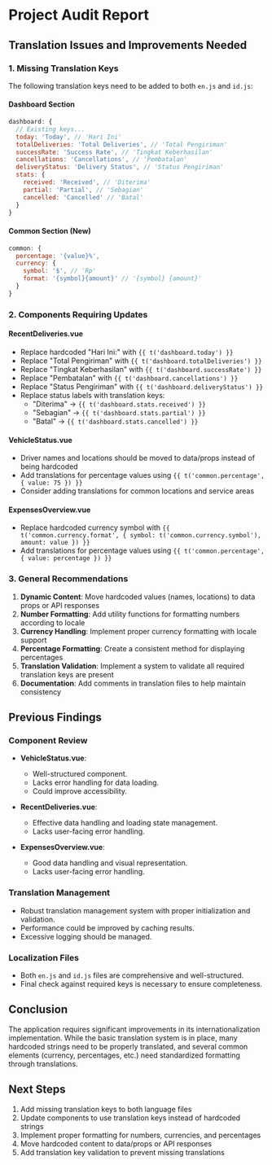 # Project Audit Report

## Translation Issues and Improvements Needed

### 1. Missing Translation Keys
The following translation keys need to be added to both `en.js` and `id.js`:

#### Dashboard Section
```javascript
dashboard: {
  // Existing keys...
  today: 'Today', // 'Hari Ini'
  totalDeliveries: 'Total Deliveries', // 'Total Pengiriman'
  successRate: 'Success Rate', // 'Tingkat Keberhasilan'
  cancellations: 'Cancellations', // 'Pembatalan'
  deliveryStatus: 'Delivery Status', // 'Status Pengiriman'
  stats: {
    received: 'Received', // 'Diterima'
    partial: 'Partial', // 'Sebagian'
    cancelled: 'Cancelled' // 'Batal'
  }
}
```

#### Common Section (New)
```javascript
common: {
  percentage: '{value}%',
  currency: {
    symbol: '$', // 'Rp'
    format: '{symbol}{amount}' // '{symbol} {amount}'
  }
}
```

### 2. Components Requiring Updates

#### RecentDeliveries.vue
- Replace hardcoded "Hari Ini:" with `{{ t('dashboard.today') }}`
- Replace "Total Pengiriman" with `{{ t('dashboard.totalDeliveries') }}`
- Replace "Tingkat Keberhasilan" with `{{ t('dashboard.successRate') }}`
- Replace "Pembatalan" with `{{ t('dashboard.cancellations') }}`
- Replace "Status Pengiriman" with `{{ t('dashboard.deliveryStatus') }}`
- Replace status labels with translation keys:
  - "Diterima" → `{{ t('dashboard.stats.received') }}`
  - "Sebagian" → `{{ t('dashboard.stats.partial') }}`
  - "Batal" → `{{ t('dashboard.stats.cancelled') }}`

#### VehicleStatus.vue
- Driver names and locations should be moved to data/props instead of being hardcoded
- Add translations for percentage values using `{{ t('common.percentage', { value: 75 }) }}`
- Consider adding translations for common locations and service areas

#### ExpensesOverview.vue
- Replace hardcoded currency symbol with `{{ t('common.currency.format', { symbol: t('common.currency.symbol'), amount: value }) }}`
- Add translations for percentage values using `{{ t('common.percentage', { value: percentage }) }}`

### 3. General Recommendations
1. **Dynamic Content**: Move hardcoded values (names, locations) to data props or API responses
2. **Number Formatting**: Add utility functions for formatting numbers according to locale
3. **Currency Handling**: Implement proper currency formatting with locale support
4. **Percentage Formatting**: Create a consistent method for displaying percentages
5. **Translation Validation**: Implement a system to validate all required translation keys are present
6. **Documentation**: Add comments in translation files to help maintain consistency

## Previous Findings

### Component Review
- **VehicleStatus.vue**: 
  - Well-structured component.
  - Lacks error handling for data loading.
  - Could improve accessibility.

- **RecentDeliveries.vue**: 
  - Effective data handling and loading state management.
  - Lacks user-facing error handling.

- **ExpensesOverview.vue**: 
  - Good data handling and visual representation.
  - Lacks user-facing error handling.

### Translation Management
- Robust translation management system with proper initialization and validation.
- Performance could be improved by caching results.
- Excessive logging should be managed.

### Localization Files
- Both `en.js` and `id.js` files are comprehensive and well-structured.
- Final check against required keys is necessary to ensure completeness.

## Conclusion
The application requires significant improvements in its internationalization implementation. While the basic translation system is in place, many hardcoded strings need to be properly translated, and several common elements (currency, percentages, etc.) need standardized formatting through translations.

## Next Steps
1. Add missing translation keys to both language files
2. Update components to use translation keys instead of hardcoded strings
3. Implement proper formatting for numbers, currencies, and percentages
4. Move hardcoded content to data/props or API responses
5. Add translation key validation to prevent missing translations
